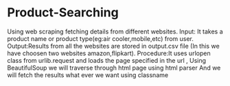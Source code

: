 # Product-Searching
Using web scraping fetching details from different websites.
Input: It takes a product name or product type(eg:air cooler,mobile,etc) from user.
Output:Results from all the websites are stored in output.csv file (In this we have choosen two websites amazon,flipkart).
Procedure:It uses urlopen class from urlib.request and loads the page specified in the url ,
Using BeautifulSoup we will traverse through html page using html parser 
And we will fetch the results what ever we want using classname
